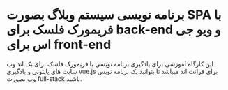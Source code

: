 # برنامه نویسی سیستم وبلاگ بصورت SPA با فریمورک فلسک برای back-end و ویو جی اس برای front-end
این کارگاه آموزشی برای یادگیری برنامه نویسی با فریمورک فلسک برای بک اند وب سایت های پایتونی و یادگیری vue.js برای فرانت اند میباشد تا بتوانید یک برنامه نویس وب بصورت full-stack باشید.
